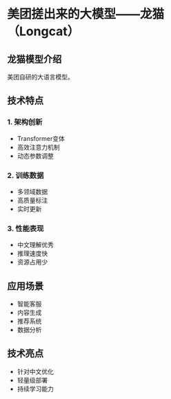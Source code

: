 # 美团搓出来的大模型——龙猫（Longcat）

## 龙猫模型介绍
美团自研的大语言模型。

## 技术特点

### 1. 架构创新
- Transformer变体
- 高效注意力机制
- 动态参数调整

### 2. 训练数据
- 多领域数据
- 高质量标注
- 实时更新

### 3. 性能表现
- 中文理解优秀
- 推理速度快
- 资源占用少

## 应用场景
- 智能客服
- 内容生成
- 推荐系统
- 数据分析

## 技术亮点
- 针对中文优化
- 轻量级部署
- 持续学习能力
